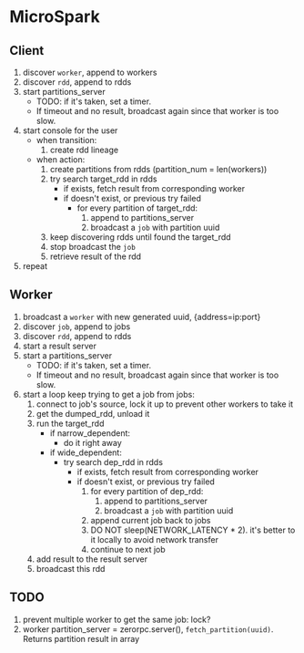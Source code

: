 # MicroSpark


## Client
1. discover `worker`, append to workers
2. discover `rdd`, append to rdds
3. start partitions_server
    - TODO: if it's taken, set a timer.
    - If timeout and no result, broadcast again since that worker is too slow.
4. start console for the user
    - when transition:
        1. create rdd lineage
    - when action:
        1. create partitions from rdds (partition_num = len(workers))
        2. try search target_rdd in rdds
            - if exists, fetch result from corresponding worker
            - if doesn't exist, or previous try failed
                - for every partition of target_rdd:
                    1. append to partitions_server
                    2. broadcast a `job` with partition uuid
        3. keep discovering rdds until found the target_rdd
        4. stop broadcast the `job`
        5. retrieve result of the rdd
5. repeat


## Worker
1. broadcast a `worker` with new generated uuid, {address=ip:port}
2. discover `job`, append to jobs
3. discover `rdd`, append to rdds
4. start a result server
5. start a partitions_server
    - TODO: if it's taken, set a timer.
    - If timeout and no result, broadcast again since that worker is too slow.
6. start a loop keep trying to get a job from jobs:
    1. connect to job's source, lock it up to prevent other workers to take it
    2. get the dumped_rdd, unload it
    3. run the target_rdd
        - if narrow_dependent:
            - do it right away
        - if wide_dependent:
            - try search dep_rdd in rdds
                - if exists, fetch result from corresponding worker
                - if doesn't exist, or previous try failed
                    1. for every partition of dep_rdd:
                        1. append to partitions_server
                        2. broadcast a `job` with partition uuid
                    2. append current job back to jobs
                    3. DO NOT sleep(NETWORK_LATENCY * 2). it's better to it locally to avoid network transfer
                    3. continue to next job
    4. add result to the result server
    5. broadcast this rdd


## TODO
1. prevent multiple worker to get the same job: lock?
2. worker partition_server = zerorpc.server(), `fetch_partition(uuid)`. Returns partition result in array
